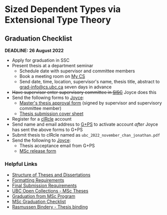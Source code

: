 # Sized Dependent Types via Extensional Type Theory

## Graduation Checklist

**DEADLINE: 26 August 2022**

* Apply for graduation in SSC
* Present thesis at a department seminar
  * Schedule date with supervisor and committee members
  * Book a meeting room on [My CS](https://my.cs.ubc.ca/)
  * Send date, time, location, supervisor's name, thesis title, abstract to [grad-info@cs.ubc.ca](mailto:grad-info@cs.ubc.ca) seven days in advance
* ~~Have supervisor enter supervisory committee in [SISC](https://www.grad.ubc.ca/forms/masters-thesis-approval)~~ Joyce does this
* Send the following forms to [Joyce](mailto:poon@cs.ubc.ca):
  * [Master's thesis approval form](https://www.grad.ubc.ca/sites/default/files/forms/masters_thesis_approval.pdf) (signed by supervisor and supervisory committee member)
  * [Thesis submission cover sheet](https://www.grad.ubc.ca/sites/default/files/forms/thesis_dissertation_cover_sheet.pdf)
* Register for a [cIRcle](https://circle.library.ubc.ca/register) account
* Send name and email address to [G+PS](mailto:graduate.thesis@ubc.ca) to activate account _after_ Joyce has sent the above forms to G+PS
* Submit thesis to cIRcle named as `ubc_2022_november_chan_jonathan.pdf`
* Send the following to [Joyce](mailto:poon@cs.ubc.ca):
  * Thesis acceptance email from G+PS
  * [MSc release form](https://my.cs.ubc.ca/system/files/docs/mscreleaseform.pdf)

### Helpful Links

* [Structure of Theses and Dissertations](https://www.grad.ubc.ca/current-students/dissertation-thesis-preparation/structure-theses-dissertations)
* [Formatting Requirements](https://www.grad.ubc.ca/current-students/dissertation-thesis-preparation/formatting-requirements)
* [Final Submission Requirements](https://www.grad.ubc.ca/current-students/final-dissertation-thesis-submission/final-submission-instructions)
* [UBC Open Collections - MSc Theses](https://open.library.ubc.ca/search?collection=ubctheses&q=campus:%22%20UBCV%22%20affiliation:%22Computer%20Science,%20Department%20of%22&program=Computer%20Science&degree=Master%20of%20Science%20-%20MSc)
* [Graduation from MSc Program](https://my.cs.ubc.ca/docs/graduation-msc-program)
* [MSc Graduation Checklist](https://my.cs.ubc.ca/docs/msc-graduation-checklist)
* [Rasmussen Bindery - Thesis binding](https://www.rasmussenbindery.com/thesis-binding/)
